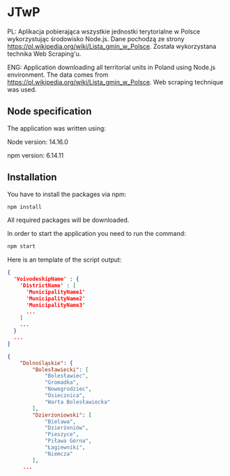 # JTwP

PL: Aplikacja pobierająca wszystkie jednostki terytorialne w Polsce wykorzystując środowisko Node.js. Dane pochodzą ze strony https://pl.wikipedia.org/wiki/Lista_gmin_w_Polsce. Została wykorzystana technika Web Scraping'u.

ENG: Application downloading all territorial units in Poland using Node.js environment. The data comes from https://pl.wikipedia.org/wiki/Lista_gmin_w_Polsce. Web scraping technique was used.

## Node specification

The application was written using:

Node version: 14.16.0

npm version: 6.14.11


## Installation

You have to install the packages via npm:

``` bash
npm install
```

All required packages will be downloaded. 

In order to start the application you need to run the command:

``` bash
npm start
```

Here is an template of the script output:
```json
{
  'VoivodeshipName' : {
    'DistrictName' : [
      'MunicipalityName1'
      'MunicipalityName2'
      'MunicipalityName3'
      ...
    ]
    ...
  }
  ...
}
```

```json
{
    "Dolnośląskie": {
        "Bolesławiecki": [
            "Bolesławiec",
            "Gromadka",
            "Nowogrodziec",
            "Osiecznica",
            "Warta Bolesławiecka"
        ],
        "Dzierżoniowski": [
            "Bielawa",
            "Dzierżoniów",
            "Pieszyce",
            "Piława Górna",
            "Łagiewniki",
            "Niemcza"
        ],
     ...
```
